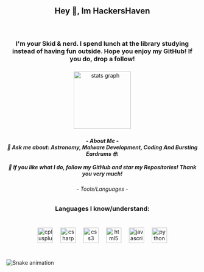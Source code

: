 <br clear="both">

<h2 align="center">Hey 👋, Im HackersHaven</h2>

###

<br clear="both">

<h3 align="center">I'm your Skid & nerd. I spend lunch at the library studying instead of having fun outside. Hope you enjoy my GitHub! If you do, drop a follow!</h3>

###

<div align="center">
  <img src="https://github-readme-stats.vercel.app/api?username=HackersHaven&hide_title=false&hide_rank=false&show_icons=true&include_all_commits=true&count_private=true&disable_animations=false&theme=github_dark&locale=en&hide_border=false&order=1&custom_title=Stats" height="150" alt="stats graph"  />
</div>

###

<h5 align="center">- About Me -<br>💬 Ask me about: Astronomy, Malware Development, Coding And Bursting Eardrums 🤓.<br><br>🌟 If you like what I do, follow my GitHub and star my Repositories! Thank you very much!</h5>

###

<h6 align="center">- Tools/Languages -</h6>

###

<h3 align="center">Languages I know/understand:</h3>

###

<br clear="both">

<div align="center">
  <img src="https://cdn.jsdelivr.net/gh/devicons/devicon/icons/cplusplus/cplusplus-original.svg" height="40" alt="cplusplus logo"  />
  <img width="12" />
  <img src="https://cdn.jsdelivr.net/gh/devicons/devicon/icons/csharp/csharp-original.svg" height="40" alt="csharp logo"  />
  <img width="12" />
  <img src="https://cdn.jsdelivr.net/gh/devicons/devicon/icons/css3/css3-original.svg" height="40" alt="css3 logo"  />
  <img width="12" />
  <img src="https://cdn.jsdelivr.net/gh/devicons/devicon/icons/html5/html5-original.svg" height="40" alt="html5 logo"  />
  <img width="12" />
  <img src="https://cdn.jsdelivr.net/gh/devicons/devicon/icons/javascript/javascript-original.svg" height="40" alt="javascript logo"  />
  <img width="12" />
  <img src="https://cdn.jsdelivr.net/gh/devicons/devicon/icons/python/python-original.svg" height="40" alt="python logo"  />
</div>

###

<br clear="both">

<img src="https://raw.githubusercontent.com/HackersHaven/HackersHaven/output/snake.svg" alt="Snake animation" />

###
